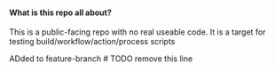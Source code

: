 #### What is this repo all about?

This is a public-facing repo with no real useable code. It is a target for testing build/workflow/action/process scripts

ADded to feature-branch # TODO remove this line
